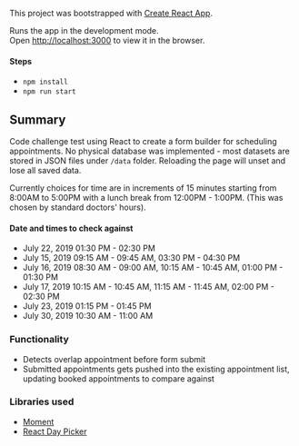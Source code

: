 This project was bootstrapped with [Create React App](https://github.com/facebook/create-react-app).

Runs the app in the development mode.<br>
Open [http://localhost:3000](http://localhost:3000) to view it in the browser.

#### Steps
* `npm install`
* `npm run start`

## Summary

Code challenge test using React to create a form builder for scheduling appointments. No physical database was implemented - most datasets are stored in JSON files under `/data` folder. Reloading the page will unset and lose all saved data.

Currently choices for time are in increments of 15 minutes starting from 8:00AM to 5:00PM with a lunch break from 12:00PM - 1:00PM. (This was chosen by standard doctors' hours).

#### Date and times to check against
* July 22, 2019 01:30 PM - 02:30 PM
* July 15, 2019 09:15 AM - 09:45 AM, 03:30 PM - 04:30 PM
* July 16, 2019 08:30 AM - 09:00 AM, 10:15 AM - 10:45 AM, 01:00 PM - 01:30 PM
* July 17, 2019 10:15 AM - 10:45 AM, 11:15 AM - 11:45 AM, 02:00 PM - 02:30 PM
* July 23, 2019 01:15 PM - 01:45 PM
* July 30, 2019 10:30 AM - 11:00 AM

### Functionality
* Detects overlap appointment before form submit
* Submitted appointments gets pushed into the existing appointment list, updating booked appointments to compare against 

### Libraries used
* [Moment](https://github.com/moment/moment)
* [React Day Picker](https://github.com/gpbl/react-day-picker)





